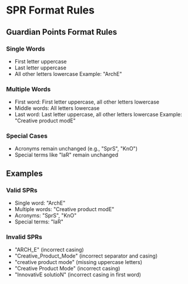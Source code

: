 # SPR Format Rules

## Guardian Points Format Rules

### Single Words
- First letter uppercase
- Last letter uppercase
- All other letters lowercase
Example: "ArchE"

### Multiple Words
- First word: First letter uppercase, all other letters lowercase
- Middle words: All letters lowercase
- Last word: Last letter uppercase, all other letters lowercase
Example: "Creative product modE"

### Special Cases
- Acronyms remain unchanged (e.g., "SprS", "KnO")
- Special terms like "IaR" remain unchanged

## Examples

### Valid SPRs
- Single word: "ArchE"
- Multiple words: "Creative product modE"
- Acronyms: "SprS", "KnO"
- Special terms: "IaR"

### Invalid SPRs
- "ARCH_E" (incorrect casing)
- "Creative_Product_Mode" (incorrect separator and casing)
- "creative product mode" (missing uppercase letters)
- "Creative Product Mode" (incorrect casing)
- "InnovativE solutioN" (incorrect casing in first word) 